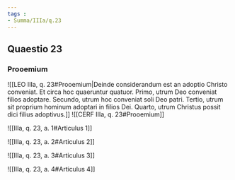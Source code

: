 ```yaml
---
tags : 
- Summa/IIIa/q.23
---
```


## Quaestio 23

### Prooemium

![[LEO IIIa, q. 23#Prooemium|Deinde considerandum est an adoptio Christo conveniat. Et circa hoc quaeruntur quatuor. Primo, utrum Deo conveniat filios adoptare. Secundo, utrum hoc conveniat soli Deo patri. Tertio, utrum sit proprium hominum adoptari in filios Dei. Quarto, utrum Christus possit dici filius adoptivus.]]
![[CERF IIIa, q. 23#Prooemium]]

![[IIIa, q. 23, a. 1#Articulus 1]]

![[IIIa, q. 23, a. 2#Articulus 2]]

![[IIIa, q. 23, a. 3#Articulus 3]]

![[IIIa, q. 23, a. 4#Articulus 4]]

